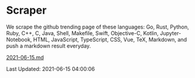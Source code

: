 # Scraper

We scrape the github trending page of these languages: Go, Rust, Python, Ruby, C++, C, Java, Shell, Makefile, Swift, Objective-C, Kotlin, Jupyter-Notebook, HTML, JavaScript, TypeScript, CSS, Vue, TeX, Markdown, and push a markdown result everyday.

[2021-06-15.md](https://github.com/yangwenmai/github-trending-backup/blob/master/2021-06-15.md)

Last Updated: 2021-06-15 04:00:06